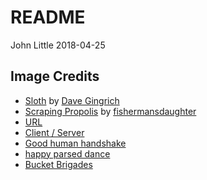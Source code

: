 README
================
John Little
2018-04-25

Image Credits
-------------

-   [Sloth](https://www.flickr.com/photos/ndanger/4425407800/in/photolist-aHctY-7K4nyu-5GWYyx-bwwbvt-bwwe7r-bwwbNr-S8zN-bwwekD-S8AM-dXgyC-bwwdkM-nJsop-B6SZ-bwwcaF-bwweB6-bwwcw6-bwwdtv-bwwaUx-bwwcUD-bwwcMn-bwwbdt-bwwdci-4wQdR-5jWS4P-xR5Wd-aZ1zL2-2kbBbL-s2hYyV-qYyRTS-9SDuok-62grYS-9Y8DY3-bvMPWn-bvV6wK-7Sxoah-Lwv5Z-8Znq63-6zatgS-cTR7h-oqwqZ-ziEuE-38Fp1D-7yAuKp-oQejEx-iJyMWk-dbJrj-a7K52r-f4rdX-4TJtNh-8F73H6) by [Dave Gingrich](https://www.flickr.com/photos/ndanger/)
-   [Scraping Propolis](https://commons.wikimedia.org/wiki/File:Scraping_propolis.jpg) by [fishermansdaughter](https://www.flickr.com/photos/fishermansdaughter/)
-   [URL](https://commons.wikimedia.org/wiki/File:Uniform_Resource_Locator_%28URL%29_example.PNG)
-   [Client / Server](https://commons.wikimedia.org/wiki/File:Client-server-model.svg)
-   [Good human handshake](http://giphy.com/gifs/thomas-U2XboRuN89Idi)
-   [happy parsed dance](http://giphy.com/gifs/80s-1980s-thomas-dolby-wCKmBd7oNtA4g)
-   [Bucket Brigades](https://commons.wikimedia.org/wiki/File:Fotothek_df_ps_0000443_Kriege_%5E_Kriegsfolgen_%5E_Enttr%C3%BCmmerungen.jpg)
